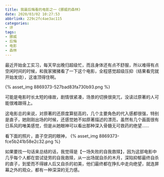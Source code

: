 ```yaml
---
title: 我最后悔看的电影之一《挪威的森林》
date: 2020/03/02 10:27:53
abbrlink: 229c2fc4ae3ac115
categories:
- 评
tags:
- 挪威
- 后悔
- 电影
- 森林
---
```

最近开始金工实习，每天早出晚归超级忙，而且身体还有点不舒服，所以难得有点空闲时间的时候，和我家猪猪看了一下这个电影，全程感觉超级压抑（结果看完就开始发烧），这谁顶得住啊。

{% asset_img 8869373-527bad83fa730b93.png %}

可能是电影时长太短的缘故，剧情很紧凑，场景的切换很突兀，没读过原著的人可能很难跟得上。

这电影总的来说，对原著的还原度算挺高的，几个主要角色的代入感都很强，特别是直子，她刚刚出场的时候，还感觉她不如原著描述的漂亮，虽然有几个画面很有日系风的唯美感觉，但是从她眼神可以看出那种深入骨髓无可救药的绝望……

看下面的照片，直子空洞的眼神，
{% asset_img 8869373-fce5b241b58e2c32.png %}

如果要找一句话来总结的话，我觉得是【一场失败的自我救赎】，因为这部电影中几乎每个人都在尝试徒劳的自我救赎，从一出场就自杀的木月，深陷抑郁最终自杀的直子，到爱而不得嫁人后又自杀的初美，他们最终都在挣扎中走向绝望，就连屏幕之外的观众，都有一种深深的无力感。


